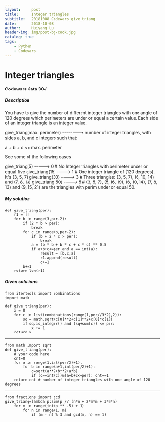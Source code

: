 ```yaml
---
layout:     post
title:      Integer triangles
subtitle:   20181008_Codewars_give_triang
date:       2018-10-08
author:     Huiyang_Lu
header-img: img/post-bg-cook.jpg
catalog: true
tags:
    - Python
    - Codewars
---
```

# Integer triangles
#### Codewars Kata 30√
##### Description
You have to give the number of different integer triangles with one angle of 120 degrees which perimeters are under or equal a certain value. Each side of an integer triangle is an integer value.

give_triang(max. perimeter) --------> number of integer triangles,
with sides a, b, and c integers such that:

a + b + c <= max. perimeter

See some of the following cases

give_triang(5) -----> 0 # No Integer triangles with perimeter under or equal five
give_triang(15) ----> 1 # One integer triangle of (120 degrees). It's (3, 5, 7)
give_triang(30) ----> 3 # Three triangles: (3, 5, 7), (6, 10, 14) and (7, 8, 13)
give_triang(50) ----> 5 # (3, 5, 7), (5, 16, 19), (6, 10, 14), (7, 8, 13) and (9, 15, 21) are the triangles with perim under or equal 50.

##### My solution
    def give_triang(per):
        r1 = []
        for b in range(3,per-2):
            if (2 * b > per):
                break
            for c in range(b,per-2):
                if (b + 2 * c > per):
                    break
                a = (b * b + b * c + c * c) ** 0.5
                if a+b+c<=per and a == int(a):
                    result = [b,c,a]
                    r1.append(result)
                    c+=1
            b+=1
        return len(r1)

##### Given solutions  
    from itertools import combinations
    import math

    def give_triang(per):
        x = 0
        for c in list(combinations(range(1,per//3*2),2)):
            sq = math.sqrt(c[0]**2+c[1]**2+c[0]*c[1])
            if sq.is_integer() and (sq+sum(c)) <= per:
                x += 1
        return x
  
---  
    from math import sqrt
    def give_triang(per):
        # your code here
        cnt=0
        for a in range(1,int(per/3)+1): 
            for b in range(a+1,int(per/2)+1):
                c=sqrt(a**2+b**2+a*b)
                if (c==int(c))&(a+b+c<=per): cnt+=1
        return cnt # number of integer triangles with one angle of 120 degrees
  
---  
    from fractions import gcd
    give_triang=lambda p:sum(p // (n*n + 2*m*m + 3*m*n)
        for m in range(int(p ** .5) + 1)
            for n in range(1, m)
                if (m - n) % 3 and gcd(m, n) == 1)
